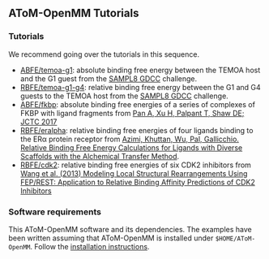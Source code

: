 AToM-OpenMM Tutorials
------------------------

### Tutorials

We recommend going over the tutorials in this sequence. 

- [ABFE/temoa-g1](ABFE/temoa-g1): absolute binding free energy between the TEMOA host and the G1 guest from the [SAMPL8 GDCC](https://github.com/samplchallenges/SAMPL8/tree/master/host_guest/GDCC) challenge.
 - [RBFE/temoa-g1-g4](RBFE/temoa-g1-g4): relative binding free energy between the G1 and G4 guests to the TEMOA host from the [SAMPL8 GDCC](https://github.com/samplchallenges/SAMPL8/tree/master/host_guest/GDCC) challenge.
- [ABFE/fkbp](ABFE/fkbp): absolute binding free energies of a series of complexes of FKBP with ligand fragments from [Pan A, Xu H, Palpant T, Shaw DE; JCTC 2017](http://dx.doi.org/10.1021/acs.jctc.7b00172)
- [RBFE/eralpha](RBFE/eralpha): relative binding free energies of four ligands binding to the ERα protein receptor from [Azimi, Khuttan, Wu, Pal, Gallicchio. Relative Binding Free Energy Calculations for Ligands with Diverse Scaffolds with the Alchemical Transfer Method](https://pubs.acs.org/doi/10.1021/acs.jcim.1c01129).
- [RBFE/cdk2](RBFE/cdk2): relative binding free energies of six CDK2 inhibitors from [Wang et al. (2013) Modeling Local Structural Rearrangements Using FEP/REST: Application to Relative Binding Affinity Predictions of CDK2 Inhibitors](https://pubs.acs.org/doi/10.1021/ct300911a)

### Software requirements

This AToM-OpenMM software and its dependencies. The examples have been written assuming that AToM-OpenMM is installed under `$HOME/AToM-OpenMM`. Follow the [installation instructions](https://github.com/Gallicchio-Lab/AToM-OpenMM/blob/master/README.md). 

